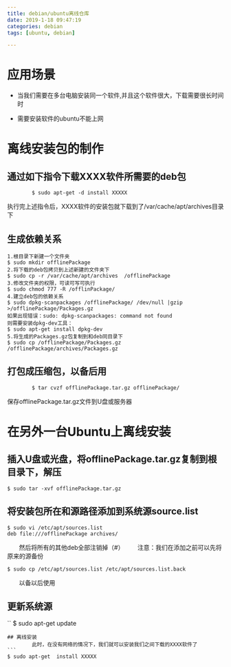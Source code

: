 ```yaml
---
title: debian/ubuntu离线仓库
date: 2019-1-18 09:47:19
categories: debian
tags: [ubuntu, debian]

---
```


# 应用场景

- 当我们需要在多台电脑安装同一个软件,并且这个软件很大，下载需要很长时间时

- 需要安装软件的ubuntu不能上网
# 离线安装包的制作
## 通过如下指令下载XXXX软件所需要的deb包
```
        $ sudo apt-get -d install XXXXX
```
执行完上述指令后，XXXX软件的安装包就下载到了/var/cache/apt/archives目录下

## 生成依赖关系
```
1.根目录下新建一个文件夹 
$ sudo mkdir offlinePackage
2.将下载的deb包拷贝到上述新建的文件夹下
$ sudo cp -r /var/cache/apt/archives  /offlinePackage
3.修改文件夹的权限，可读可写可执行
$ sudo chmod 777 -R /offlinPackage/
4.建立deb包的依赖关系
$ sudo dpkg-scanpackages /offlinePackage/ /dev/null |gzip >/offlinePackage/Packages.gz
如果出现错误：sudo: dpkg-scanpackages: command not found
则需要安装dpkg-dev工具：
$ sudo apt-get install dpkg-dev
5.将生成的Packages.gz包复制到和deb同目录下
$ sudo cp /offlinePackage/Packages.gz /offlinePackage/archives/Packages.gz
```
## 打包成压缩包，以备后用
```
        $ tar cvzf offlinePackage.tar.gz offlinePackage/
```
保存offlinePackage.tar.gz文件到U盘或服务器
# 在另外一台Ubuntu上离线安装
## 插入U盘或光盘，将offlinePackage.tar.gz复制到根目录下，解压
```
$ sudo tar -xvf offlinePackage.tar.gz
```

## 将安装包所在和源路径添加到系统源source.list
```
$ sudo vi /etc/apt/sources.list
deb file:///offlinePackage archives/
```
       然后将所有的其他deb全部注销掉（#）
       注意：我们在添加之前可以先将原来的源备份
```
$ sudo cp /etc/apt/sources.list /etc/apt/sources.list.back
```
       以备以后使用

## 更新系统源
``
$ sudo apt-get update
```
## 离线安装
        此时，在没有网络的情况下，我们就可以安装我们之间下载的XXXX软件了
``` 
$ sudo apt-get  install XXXXX

```
